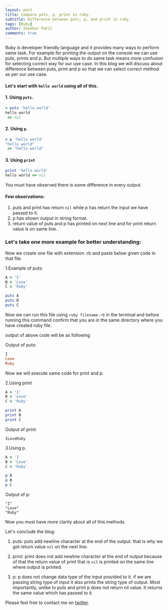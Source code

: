 ```yaml
---
layout: post
title: Compare puts, p, print in ruby.
subtitle: Difference between puts, p, and print in ruby.
tags: [Ruby]
author: Shekhar Patil
comments: true
---
```


Ruby is developer friendly language and it provides many ways to perform same task. For example for printing the output on the console we can use puts, prints and p. But multiple ways to do same task means more confusion for selecting correct way for our use case. In this blog we will discuss about difference between puts, print and p so that we can select correct method as per our use case.

#### Let's start with `hello world` using all of this.

#### 1. Using `puts`.

```ruby
> puts 'hello world'
hello world
 => nil
```
#### 2. Using `p`.

```ruby
> p 'hello world'
"hello world"
 => "hello world"
```
#### 3. Using `print`

```ruby
print 'hello world'
hello world => nil
```

You must have observed there is some difference in every output.

#### Few observations:

1. puts and print has return `nil` while p has return the input we have passed to it.
2. p has shown output in string format.
3. return value of puts and p has printed on next line and for print return value is on same line.

### Let's take one more example for better understanding:

Now we create one file with extension .rb and paste below given code in that file.

1.Example of puts:

```ruby
A = 'I'
B = 'Love'
C = 'Ruby'

puts A
puts B
puts C
```
Now we can run this file using `ruby filename.rb` in the terminal and before running this command confirm that you are in the same directory where you have created ruby file.

output of above code will be as following

Output of puts:

```ruby
I
Love
Ruby
```

Now we will execute same code for print and p.

2.Using print

```ruby
A = 'I'
B = 'Love'
C = 'Ruby'

print A
print B
print C
```
Output of print:
```
ILoveRuby
```

3.Using p.

```ruby
A = 'I'
B = 'Love'
C = 'Ruby'

p A
p B
p C
```
Output of p:
```
"I"
"Love"
"Ruby"
```

Now you must have more clarity about all of this methods.

Let's conclude the blog:

1. puts: puts add newline character at the end of the output. that is why we got return value `nil` on the next line.

2. print: print does not add newline character at the end of output because of that the return value of print that is `nil` is printed on the same line where output is printed.

3. p: p does not change data type of the input provided to it. if we are passing string type of input it also prints the string type of output. Most importantly, unlike to puts and print p does not return nil value. It returns the same value which has passed to it.


Please feel free to contact me on [twitter](https://twitter.com/Shekharpatil95).
